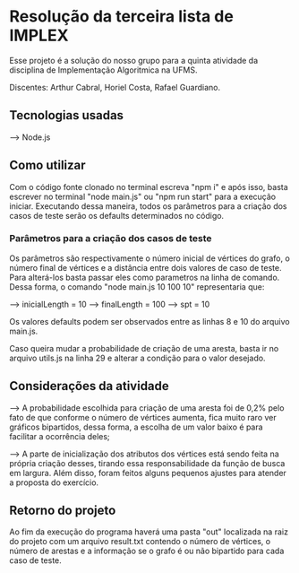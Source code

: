 # Resolução da terceira lista de IMPLEX

Esse projeto é a solução do nosso grupo para a quinta atividade da disciplina de Implementação Algoritmica na UFMS.

Discentes: Arthur Cabral, Horiel Costa, Rafael Guardiano.

## Tecnologias usadas

--> Node.js

## Como utilizar

Com o código fonte clonado no terminal escreva "npm i" e após isso, basta escrever no terminal "node main.js" ou "npm run start" para a execução iniciar. Executando dessa maneira, todos os parâmetros para a criação dos casos de teste serão os defaults determinados no código.

### Parâmetros para a criação dos casos de teste

Os parâmetros são respectivamente o número inicial de vértices do grafo, o número final de vértices e a distância entre dois valores de caso de teste. Para alterá-los basta passar eles como parametros na linha de comando. Dessa forma, o comando "node main.js 10 100 10" representaria que:

--> inicialLength = 10
--> finalLength = 100
--> spt = 10

Os valores defaults podem ser observados entre as linhas 8 e 10 do arquivo main.js.

Caso queira mudar a probabilidade de criação de uma aresta, basta ir no arquivo utils.js na linha 29 e alterar a condição para o valor desejado.


## Considerações da atividade

--> A probabilidade escolhida para criação de uma aresta foi de 0,2% pelo fato de que conforme o número de vértices aumenta, fica muito raro ver gráficos bipartidos, dessa forma, a escolha de um valor baixo é para facilitar a ocorrência deles;

--> A parte de inicialização dos atributos dos vértices está sendo feita na própria criação desses, tirando essa responsabilidade da função de busca em largura. Além disso, foram feitos alguns pequenos ajustes para atender a proposta do exercício.
## Retorno do projeto

 Ao fim da execução do programa haverá uma pasta "out" localizada na raiz do projeto com um arquivo result.txt contendo o número de vértices, o número de arestas e a informação se o grafo é ou não bipartido para cada caso de teste.
